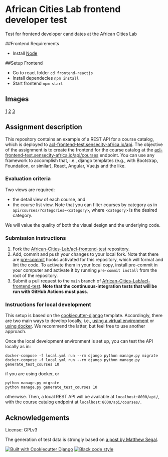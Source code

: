 # African Cities Lab frontend developer test

Test for frontend developer candidates at the African Cities Lab

##Frontend Requirements
* Install [Node](https://nodejs.org/en/download/)

##Setup Frontend
* Go to react folder `cd frontend-reactjs`
* Install dependecies `npm install`
* Start frontend `npm start`

## Images
[1](https://github.com/nabilraimi/acl-frontend-test/blob/main/frontend-reactjs/public/Capture%20d%E2%80%99e%CC%81cran%202022-01-27%20a%CC%80%206.18.34%20PM.png)
[2](https://github.com/nabilraimi/acl-frontend-test/blob/main/frontend-reactjs/public/Capture%20d%E2%80%99e%CC%81cran%202022-01-27%20a%CC%80%206.14.46%20PM.png)
[3](https://github.com/nabilraimi/acl-frontend-test/blob/main/frontend-reactjs/public/Capture%20d%E2%80%99e%CC%81cran%202022-01-27%20a%CC%80%206.14.30%20PM.png)


## Assignment description

This repository contains an example of a REST API for a course catalog, which is deployed to [acl-frontend-test.sensecity-africa.io/api](https://acl-frontend-test.sensecity-africa.io/api). The objective of the assignment is to create the frontend for the course catalog at the [acl-frontend-test.sensecity-africa.io/api/courses](https://acl-frontend-test.sensecity-africa.io/api/courses) endpoint. You can use any framework to accomplish that, i.e., django templates (e.g., with Bootstrap, Foundation, or similar), React, Angular, Vue.js and the like.

### Evaluation criteria

Two views are required:

* the detail view of each course, and
* the course list view. Note that you can filter courses by category as in  `api/courses/?categories=<category>`, where `<category>` is the desired category.

We will value the quality of both the visual design and the underlying code.

### Submission instructions

1. Fork the [African-Cities-Lab/acl-frontend-test](https://github.com/African-Cities-Lab/acl-frontend-test) repository.
2. Add, commit and push your changes to your local fork. Note that there are [pre-commit](https://pre-commit.com/) hooks activated for this repository, which will format and lint the code. To activate them in your local copy, install pre-commit in your computer and activate it by running `pre-commit install` from the root of the repository.
3. Submit a pull request to the `main` branch of [African-Cities-Lab/acl-frontend-test](https://github.com/African-Cities-Lab/acl-frontend-test). **Note that the continuous-integration tests that will be run with GitHub Actions must pass**.

### Instructions for local development

This setup is based on the [cookiecutter-django](https://github.com/cookiecutter/cookiecutter-django) template. Accordingly, there are two main ways to develop locally, i.e., [using a virtual environment](https://cookiecutter-django.readthedocs.io/en/latest/developing-locally.html) or [using docker](https://cookiecutter-django.readthedocs.io/en/latest/developing-locally-docker.html). We recommend the latter, but feel free to use another approach.

Once the local development environment is set up, you can test the API locally as in:

```console
docker-compose -f local.yml run --rm django python manage.py migrate
docker-compose -f local.yml run --rm django python manage.py generate_test_courses 10
```

if you are using docker, or

```console
python manage.py migrate
python manage.py generate_test_courses 10
```

otherwise. Then, a local REST API will be available at `localhost:8000/api/`, with the course catalog endpoint at `localhost:8000/api/courses/`.

## Acknowledgements

License: GPLv3

The generation of test data is strongly based on [a post by Matthew Segal](https://mattsegal.dev/django-factoryboy-dummy-data.html).

[![Built with Cookiecutter Django](https://img.shields.io/badge/built%20with-Cookiecutter%20Django-ff69b4.svg?logo=cookiecutter)](https://github.com/cookiecutter/cookiecutter-django/)
[![Black code style](https://img.shields.io/badge/code%20style-black-000000.svg)](https://github.com/ambv/black)
